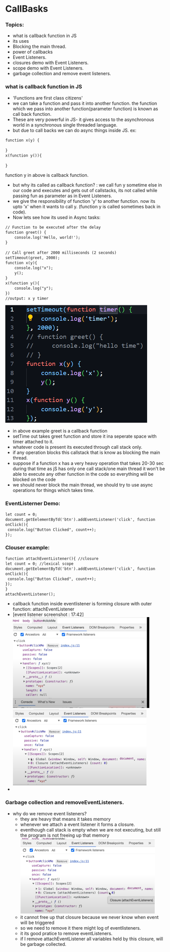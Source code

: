 # CallBasks 

### Topics:
- what is callback function in JS
- its uses
- Blocking the main thread.
- power of callbacks
- Event Listeners.
- closures demo with Event Listeners.
- scope demo with Event Listeners.
- garbage collection and remove event listeners.

###  what is callback function in JS
- 'Functions are first class citizens' 
- we can take a function and pass it into another function. the function which we pass into another function(parameter function) is known as call back function.
- These are very powerful in JS- it gives access to the asynchronous world in a synchronous single threaded language.
- but due to call backs we can do async things inside JS.
 ex:
 ```
 function x(y) {
    
}
x(function y()){
    
}
```
function y in above is callback function.
- but why its called as callback function? : we call fun y sometime else in our code and executes and gets out of callstacks, its not called while passing fun as parameter as in Event Listeners.
- we give the responsibility of function 'y' to another function. now its upto 'x' when it wants to call y. (function y is called sometimes back in code).
- Now lets see how its used in Async tasks:
```
// Function to be executed after the delay
function greet() {
    console.log('Hello, world!');
}

// Call greet after 2000 milliseconds (2 seconds)
setTimeout(greet, 2000);
function x(y){
    console.log("x");
    y();
}
x(function y(){
    console.log("y");
})
//output: x y timer
```
![alt text](image.png)
- in above example greet is a callback function
- setTime out takes greet function and store it ina seperate space with timer attached to it.
- whatever code is present its executed through call stack only.
- if any operation blocks this callstack that is know as blocking the main thread.
- suppose if a function x has a very heavy operation that takes 20-30 sec during that time as jS has only one call stack/one main thread it won't be able to execute any other function in the code so everything will be blocked on the code 
- we should never block the main thread, we should try to use async operations for things which takes time.
### EventListerner Demo:
```
let count = 0;
document.getEelementByTd('btn').addEventListener('click', function onClick(){
 console.log("Button Clicked", count++);
});
```
### Clouser example:

```
function attachEventListener(){ //closure
let count = 0; //lexical scope
document.getEelementByTd('btn').addEventListener('click', function onClick(){
 console.log("Button Clicked", count++);
});
}
attachEventListener();
```
- callback function inside eventlistener is forming closure with outer function: attachEventListener
- [event listener screenshot : 17:42] <br>
![alt text](image-1.png)
![alt text](image-2.png)
- 
### Garbage collection and removeEventListeners.
- why do we remove event listeners?
    - they are heavy that means it takes memory
    - whenever we attach a event listener it forms a closure. 
    - eventhough call stack is empty when we are not executing, but still the program is not freeing up that memory<br>
    ![alt text](image-3.png)
    - it cannot free up that closure because we never know when event will be triggered 
    - so we need to remove it there might log of eventlisteners.
    - it its good pratice to remove eventListeners.
    - if I remove attachEventListener all variables held by this closure, will be garbage collected.




